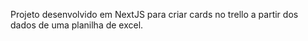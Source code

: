 Projeto desenvolvido em NextJS para criar cards no trello a partir dos dados de uma planilha de excel.
